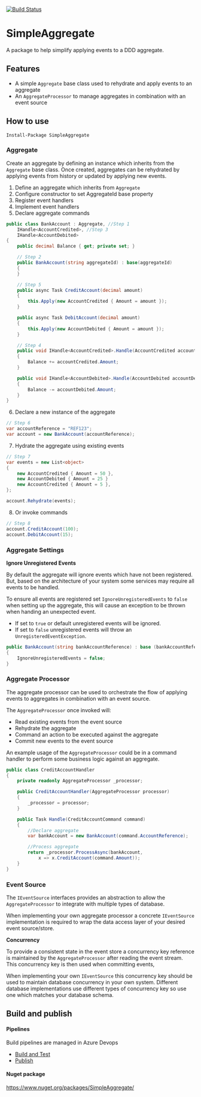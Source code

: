 [![Build Status](https://jonpovey.visualstudio.com/SimpleAggregate/_apis/build/status/Publish?branchName=master)](https://jonpovey.visualstudio.com/SimpleAggregate/_build/latest?definitionId=16&branchName=master)


# SimpleAggregate
A package to help simplify applying events to a DDD aggregate. 

## Features

- A simple `Aggregate` base class used to rehydrate and apply events to an aggregate
- An `AggregateProcessor` to manage aggregates in combination with an event source

## How to use

```
Install-Package SimpleAggregate
```

### Aggregate

Create an aggregate by defining an instance which inherits from the `Aggregate` base class. Once created, aggregates can be rehydrated by applying events from history or updated by applying new events.

1. Define an aggregate which inherits from `Aggregate`
2. Configure constructor to set AggregateId base property
3. Register event handlers
4. Implement event handlers
5. Declare aggregate commands

```c#
public class BankAccount : Aggregate, //Step 1 
    IHandle<AccountCredited>, //Step 3
    IHandle<AccountDebited> 
{
    public decimal Balance { get; private set; }

    // Step 2
    public BankAccount(string aggregateId) : base(aggregateId)
    {
    }

    // Step 5
    public async Task CreditAccount(decimal amount)
    {
        this.Apply(new AccountCredited { Amount = amount });
    }

    public async Task DebitAccount(decimal amount)
    {
        this.Apply(new AccountDebited { Amount = amount });
    }

    // Step 4
    public void IHandle<AccountCredited>.Handle(AccountCredited accountCredited)
    {
        Balance += accountCredited.Amount;
    }

    public void IHandle<AccountDebited>.Handle(AccountDebited accountDebited)
    {
        Balance -= accountDebited.Amount;
    }
}

```

6. Declare a new instance of the aggregate
```c#
// Step 6
var accountReference = "REF123";
var account = new BankAccount(accountReference);
```

7. Hydrate the aggregate using existing events
```c#
// Step 7
var events = new List<object>
{
    new AccountCredited { Amount = 50 },
    new AccountDebited { Amount = 25 }
    new AccountCredited { Amount = 5 },
};

account.Rehydrate(events);
```

8. Or invoke commands
```c#
// Step 8
account.CreditAccount(100);
account.DebitAccount(15);
```

### Aggregate Settings

**Ignore Unregistered Events**

By default the aggregate will ignore events which have not been registered. But, based on the architecture of your system some services may require all events to be handled. 

To ensure all events are registered set `IgnoreUnregisteredEvents` to `false` when setting up the aggregate, this will cause an exception to be thrown when handing an unexpected event.

- If set to `true` or default unregistered events will be ignored. 
- If set to `false` unregistered events will throw an `UnregisteredEventException`.

```c#
public BankAccount(string bankAccountReference) : base (bankAccountReference)
{
    IgnoreUnregisteredEvents = false;
}
```

### Aggregate Processor
The aggregate processor can be used to orchestrate the flow of applying events to aggregates in combination with an event source.

The `AggregateProcessor` once invoked will:
- Read existing events from the event source
- Rehydrate the aggregate
- Command an action to be executed against the aggregate
- Commit new events to the event source

An example usage of the `AggregateProcessor` could be in a command handler to perform some business logic against an aggregate.

```c#
public class CreditAccountHandler
{
    private readonly AggregateProcessor _processor;

    public CreditAccountHandler(AggregateProcessor processor)
    {
        _processor = processor;
    }

    public Task Handle(CreditAccountCommand command)
    {
        //Declare aggregate
        var bankAccount = new BankAccount(command.AccountReference);

        //Process aggregate
        return _processor.ProcessAsync(bankAccount, 
            x => x.CreditAccount(command.Amount));
    }
}

```

### Event Source
The `IEventSource` interfaces provides an abstraction to allow the `AggregateProcessor` to integrate with multiple types of database.


 When implementing your own aggregate processor a concrete `IEventSource` implementation is required to wrap the data access layer of your desired event source/store.

**Concurrency**

To provide a consistent state in the event store a concurrency key reference is maintained by the `AggregateProcessor` after reading the event stream. This concurrency key is then used when committing events,

When implementing your own `IEventSource` this concurrency key should be used to maintain database concurrency in your own system. Different database implementations use different types of concurrency key so use one which matches your database schema.

## Build and publish
#### Pipelines
Build pipelines are managed in Azure Devops
- [Build and Test](https://jonpovey.visualstudio.com/SimpleAggregate/_build?definitionId=17)
- [Publish](https://jonpovey.visualstudio.com/SimpleAggregate/_build?definitionId=16)

#### Nuget package
https://www.nuget.org/packages/SimpleAggregate/
